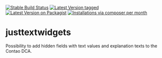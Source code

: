 [![Stable Build Status](http://img.shields.io/travis/discordier/justtextwidgets/master.svg?label=stable)](https://travis-ci.org/discordier/justtextwidgets/branches)
[![Latest Version tagged](http://img.shields.io/github/tag/discordier/justtextwidgets.svg)](https://github.com/discordier/justtextwidgets/tags)
[![Latest Version on Packagist](http://img.shields.io/packagist/v/discordier/justtextwidgets.svg)](https://packagist.org/packages/discordier/justtextwidgets)
[![Installations via composer per month](http://img.shields.io/packagist/dm/discordier/justtextwidgets.svg)](https://packagist.org/packages/discordier/justtextwidgets)

justtextwidgets
===============

Possibility to add hidden fields with text values and explanation texts to the Contao DCA.
